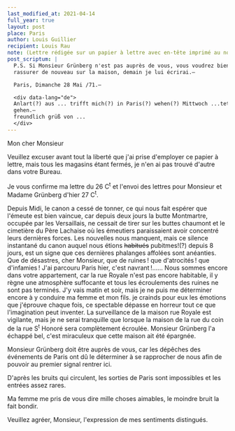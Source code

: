 ```yaml
---
last_modified_at: 2021-04-14
full_year: true
layout: post
place: Paris
author: Louis Guillier
recipient: Louis Rau
note: (Lettre rédigée sur un papier à lettre avec en-tête imprimé au nom de Louis Rau)
post_scriptum: |
  P.S. Si Monsieur Grünberg n'est pas auprès de vous, vous voudrez bien le
  rassurer de nouveau sur la maison, demain je lui écrirai.—

  Paris, Dimanche 28 Mai /71.—

  <div data-lang="de">
  Anlart(?) aus ... trifft mich(?) in Paris(?) wehen(?) Mittwoch ...tete
  gehen.—
  freundlich grüß von ...
  </div>
---
```


Mon cher Monsieur


Veuillez excuser avant tout la liberté que j'ai prise d'employer ce papier
à lettre, mais tous les magasins étant fermés, je n'en ai pas trouvé d'autre
dans votre Bureau.

Je vous confirme ma lettre du 26 C<sup>t</sup> et l'envoi des lettres pour
Monsieur et Madame Grünberg d'hier 27 C<sup>t</sup>.

Depuis Midi, le canon a cessé de tonner, ce qui nous fait espérer que l'émeute
est bien vaincue, car depuis deux jours la butte Montmartre, occupée par les
Versaillais, ne cessait de tirer sur les buttes chaumont et le cimetière du
Père Lachaise où les émeutiers paraissaient avoir concentré leurs dernières
forces. Les nouvelles nous manquent, mais ce silence instantané du canon auquel
nous étions <strike>habitués</strike> pubitmes!(?) depuis 8 jours, est un signe
que ces dernières phalanges affolées sont anéanties.
Que de désastres, cher Monsieur, que de ruines ! que d'atrocités ! que
d'infamies !
J'ai parcouru Paris hier, c'est navrant !……
Nous sommes encore dans votre appartement, car la rue Royale n'est pas encore
habitable, il y règne une atmosphère suffocante et tous les écroulements des
ruines ne sont pas terminés. J'y vais matin et soir, mais je ne puis me
déterminer encore à y conduire ma femme et mon fils. je crainds pour eux les
émotions que j'éprouve chaque fois, ce spectable dépasse en horreur tout ce que
l'imagination peut inventer.
La surveillance de la maison rue Royale est vigilante, mais je ne serai
tranquille que lorsque la maison de la rue du coin de la rue
S<sup>t</sup> Honoré sera complètement écroulée.
Monsieur Grünberg l'a échappé bel, c'est miraculeux que cette maison ait été
épargnée.

Monsieur Grünberg doit être auprès de vous, car les dépêches des événements de
Paris ont dû le déterminer à se rapprocher de nous afin de pouvoir au premier
signal rentrer ici.

D'après les bruits qui circulent, les sorties de Paris sont impossibles et les
entrées assez rares.

Ma femme me pris de vous dire mille choses aimables, le moindre bruit la fait
bondir.

Veuillez agréer, Monsieur, l'expression de mes sentiments distingués.
